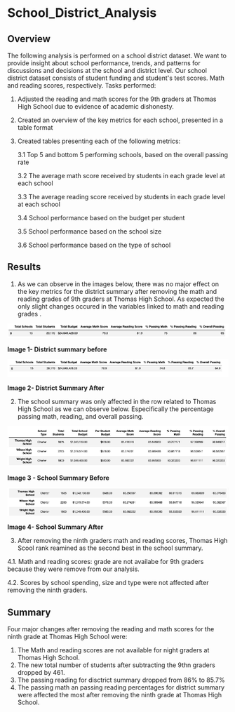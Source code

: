 # **School_District_Analysis**
## **Overview**
The following analysis is performed  on a school district dataset. We want to provide insight about school performance, trends, and patterns for discussions and decisions at the school and district level. Our school district dataset consists of student funding and student's test scores. Math and reading scores, respectively. 
Tasks performed:

1. Adjusted the reading and math scores for the 9th graders at Thomas High School due to evidence of academic dishonesty.
2. Created an overview of the key metrics for each school, presented in a table format
3. Created tables presenting each of the following metrics:

    3.1 Top 5 and bottom 5 performing schools, based on the overall passing rate
    
    3.2 The average math score received by students in each grade level at each school
    
    3.3 The average reading score received by students in each grade level at each school
    
    3.4 School performance based on the budget per student
    
    3.5 School performance based on the school size 
    
    3.6 School performance based on the type of school

## **Results**

1. As we can observe in the images below, there was no major effect on the key metrics for the district summary after removing the math and reading grades  of 9th graders at Thomas High School. As expected the only slight changes occured in the variables linked to math and reading grades .

![Distric Summary Before Changes](Resources/District_summary_old.jpg)

 **Image 1- District summary before**
 
![District Summary After Changes](Resources/District_summary_current.jpg)

**Image 2- District Summary After**

2. The school summary was only affected in the row related to Thomas High School as we can observe below. Especifically the percentage passing math, reading, and overall passing.

![Per School Summary Before](Resources/Per_School_Summary_before.jpg)

**Image 3 - School Summary Before**

![Per School Summary After](Resources/Per_School_Summary_After.jpg)

**Image 4- School Summary After**

3. After removing the ninth graders math and reading scores, Thomas High Scool rank reamined as the second best in the school summary.  

4.1. Math and reading scores: grade are not availabe for 9th graders because they were remove from our analysis.

4.2. Scores by school spending, size and type  were not affected after removing the ninth graders.

## **Summary**
Four major changes after removing the reading and math scores for the ninth grade at Thomas High School were:
1. The Math and reading scores are not available for night graders at Thomas High School.
2. The new total number of students after subtracting the 9thn graders dropped by 461.
3. The passing reading for disctrict summary dropped from 86% to 85.7%
4. The passing math an passing reading percentages for district summary were affected the most after removing the ninth grade at Thomas High School.


